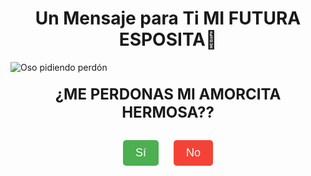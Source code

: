 <!DOCTYPE html>
<html lang="es">
<head>
  <meta charset="UTF-8">
  <meta name="viewport" content="width=device-width, initial-scale=1.0">
  <title>Mensaje Especial</title>
  <style>
    .message {
      font-size: 24px;
      margin: 20px;
      font-weight: bold;
      text-align: center;
    }
    .buttons {
      margin-top: 20px;
      text-align: center;
    }
    .button {
      font-size: 18px;
      padding: 10px 20px;
      margin: 10px;
      color: white;
      background-color: #4CAF50;
      border: none;
      border-radius: 5px;
      cursor: pointer;
      text-decoration: none;
    }
    .button.no {
      background-color: #f44336;
    }
    .hidden {
      display: none;
    }
  </style>
</head>
<body>
  <div style="text-align: center;">
    <h1>Un Mensaje para Ti MI FUTURA ESPOSITA💓</h1>
  </div>
  
  <img src="https://i.imgur.com/JHTocYe.gif" alt="Oso pidiendo perdón" style="display: block; margin: 0 auto;">
  
  <div class="message" id="initialMessage">¿ME PERDONAS MI AMORCITA HERMOSA??</div>
  
  <div class="buttons" id="initialButtons">
    <button id="yesButton" class="button">Sí</button>
    <button id="noButton" class="button no">No</button>
  </div>

  <div class="message hidden" id="thankYouMessage">
    Gracias mi amorcito, te amo y te amaré siempre 💖
  </div>
  
  <div class="buttons hidden" id="thankYouButtons">
    <img src="https://i.imgur.com/a5aJQvU.gif" alt="Te Amo GIF" style="width: 200px;">
    <br><p>Te amo muchísimo!</p>
  </div>
  
  <div class="message hidden" id="sureMessage">
    ¿Segura?
  </div>
  
  <div class="buttons hidden" id="sureButtons">
    <img src="https://i.imgur.com/wXq6hIn.gif" alt="Seguro GIF" style="width: 200px;">
    <br><button id="yesButton2" class="button">Sí</button>
    <button id="noButton2" class="button no">No</button>
  </div>

  <script>
    // Función para ocultar y mostrar elementos
    function toggleVisibility(elementsToHide, elementsToShow) {
      elementsToHide.forEach(function(element) {
        document.getElementById(element).classList.add('hidden');
      });
      elementsToShow.forEach(function(element) {
        document.getElementById(element).classList.remove('hidden');
      });
    }

    // Al hacer clic en el botón "Sí" (primer botón)
    document.getElementById('yesButton').addEventListener('click', function(event) {
      event.preventDefault();
      // Oculta todo y muestra el GIF de agradecimiento con las opciones
      toggleVisibility(
        ['initialMessage', 'initialButtons', 'sureMessage', 'sureButtons'],  // Ocultar todos los elementos previos
        ['thankYouMessage', 'thankYouButtons'] // Mostrar solo el mensaje y el GIF de "Te Amo"
      );
    });

    // Al hacer clic en el botón "No" (primer botón)
    document.getElementById('noButton').addEventListener('click', function(event) {
      event.preventDefault();
      // Oculta todo y muestra el GIF de "Segura?" con las opciones
      toggleVisibility(
        ['initialMessage', 'initialButtons', 'thankYouMessage', 'thankYouButtons'],  // Ocultar todos los elementos previos
        ['sureMessage', 'sureButtons']  // Mostrar solo el mensaje y el GIF de "Seguro"
      );
    });

    // Al hacer clic en el botón "Sí" (segundo botón)
    document.getElementById('yesButton2').addEventListener('click', function(event) {
      event.preventDefault();
      // Oculta todo y muestra el mensaje final de agradecimiento
      toggleVisibility(
        ['sureMessage', 'sureButtons'],   // Ocultar mensaje y botones de "Segura?"
        ['thankYouMessage', 'thankYouButtons']  // Mostrar mensaje de agradecimiento
      );
    });

    // Al hacer clic en el botón "No" (segundo botón)
    document.getElementById('noButton2').addEventListener('click', function(event) {
      event.preventDefault();
      // Oculta todo y vuelve a mostrar el GIF y el mensaje de "¿Segura?"
      toggleVisibility(
        ['thankYouMessage', 'thankYouButtons'],  // Ocultar el mensaje de agradecimiento
        ['sureMessage', 'sureButtons']  // Mostrar nuevamente el mensaje y los botones de "¿Segura?"
      );
    });
  </script>
</body>
</html>
